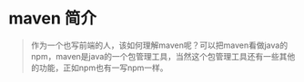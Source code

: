 # maven 简介

> 作为一个也写前端的人，该如何理解maven呢？可以把maven看做java的npm，maven是java的一个包管理工具，当然这个包管理工具还有一些其他的功能，正如npm也有一写npm一样。

